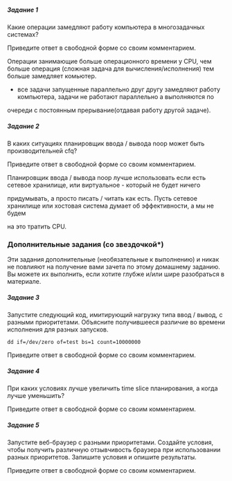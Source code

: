 <h5>Задание 1</h5>

Какие операции замедляют работу компьютера в многозадачных системах?

Приведите ответ в свободной форме со своим комментарием.

Операции занимающие больше операционного времени у CPU, чем больше операция (сложная задача для вычисления/исполнения) тем больше замедляет комьютер.

* все задачи запущенные параллельно друг другу замедляют работу компьютера, задачи не работают параллельно а выполняются по 

очереди с постоянным прерывание(отдавая работу другой задаче).

<h5>Задание 2</h5>

В каких ситуациях планировщик ввода / вывода noop может быть производительней cfq?

Приведите ответ в свободной форме со своим комментарием.

 Планировщик ввода / вывода noop лучше использовать если есть  сетевое хранилище, или виртуальное - который не будет ничего
 
придумывать, а просто писать / читать как есть. Пусть сетевое хранилище или хостовая система думает об эффективности, а мы не будем 

на это тратить CPU.


<h3>Дополнительные задания (со  звездочкой*)</h3>

Эти задания дополнительные (необязательные к выполнению) и никак не повлияют на получение вами зачета по этому домашнему заданию. Вы можете их выполнить, если хотите глубже и/или шире разобраться в материале.

<h5>Задание 3</h5>

Запустите следующий код, имитирующий нагрузку типа ввод / вывод, с разными приоритетами. Объясните получившееся различие во времени исполнения для разных запусков.

```
dd if=/dev/zero of=test bs=1 count=10000000

```
Приведите ответ в свободной форме со своим комментарием.

<h5>Задание 4</h5>

При каких условиях лучше увеличить time slice планирования, а когда лучше уменьшить?

Приведите ответ в свободной форме со своим комментарием. 

<h5>Задание 5</h5>

Запустите веб-браузер с разными приоритетами. Создайте условия, чтобы получить различную отзывчивость браузера при использовании разных приоритетов. Запишите условия и опишите результаты.

Приведите ответ в свободной форме со своим комментарием.